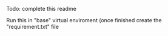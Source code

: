 Todo: complete this readme

Run this in "base" virtual enviroment (once finished create the "requirement.txt" file


